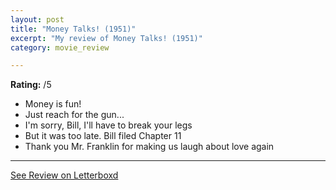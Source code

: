 ```yaml
---
layout: post
title: "Money Talks! (1951)"
excerpt: "My review of Money Talks! (1951)"
category: movie_review

---
```


**Rating:** /5

* Money is fun!
* Just reach for the gun...
* I'm sorry, Bill, I'll have to break your legs
* But it was too late. Bill filed Chapter 11
* Thank you Mr. Franklin for making us laugh about love again

<hr>

[See Review on Letterboxd](https://boxd.it/5yjBE7)

